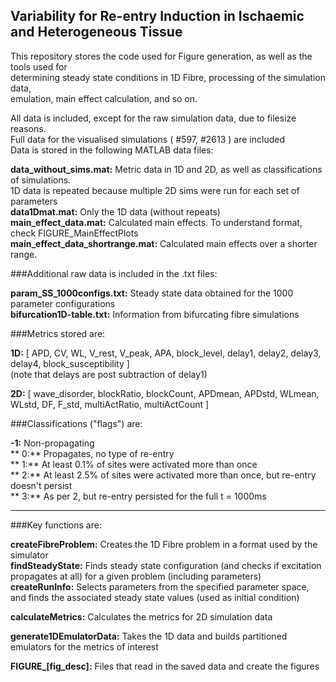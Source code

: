 ## Variability for Re-entry Induction in Ischaemic and Heterogeneous Tissue

This repository stores the code used for Figure generation, as well as the tools used for  
determining steady state conditions in 1D Fibre, processing of the simulation data,  
emulation, main effect calculation, and so on.

All data is included, except for the raw simulation data, due to filesize reasons.  
Full data for the visualised simulations ( #597, #2613 ) are included  
Data is stored in the following MATLAB data files:  

**data_without_sims.mat:**               Metric data in 1D and 2D, as well as classifications of simulations.  
                                     1D data is repeated because multiple 2D sims were run for each set of parameters  
**data1Dmat.mat:**                       Only the 1D data (without repeats)  
**main_effect_data.mat:**                Calculated main effects. To understand format, check FIGURE_MainEffectPlots  
**main_effect_data_shortrange.mat:**     Calculated main effects over a shorter range.  

###Additional raw data is included in the .txt files:

**param_SS_1000configs.txt:**         Steady state data obtained for the 1000 parameter configurations  
**bifurcation1D-table.txt:**          Information from bifurcating fibre simulations

###Metrics stored are:

**1D:** [ APD, CV, WL, V_rest, V_peak, APA, block_level, delay1, delay2, delay3, delay4, block_susceptibility ]  
(note that delays are post subtraction of delay1)

**2D:** [ wave_disorder, blockRatio, blockCount, APDmean, APDstd, WLmean, WLstd, DF, F_std, multiActRatio, multiActCount ]

###Classifications ("flags") are:

**-1:**       Non-propagating  
** 0:**       Propagates, no type of re-entry  
** 1:**       At least 0.1% of sites were activated more than once  
** 2:**       At least 2.5% of sites were activated more than once, but re-entry doesn't persist  
** 3:**       As per 2, but re-entry persisted for the full t = 1000ms

----------------------------------------------------------------

###Key functions are:

**createFibreProblem:**      Creates the 1D Fibre problem in a format used by the simulator  
**findSteadyState:**         Finds steady state configuration (and checks if excitation propagates at all) for a given problem (including parameters)  
**createRunInfo:**           Selects parameters from the specified parameter space, and finds the associated steady state values (used as initial condition)

**calculateMetrics:**        Calculates the metrics for 2D simulation data

**generate1DEmulatorData:**  Takes the 1D data and builds partitioned emulators for the metrics of interest

**FIGURE_[fig_desc]:**       Files that read in the saved data and create the figures